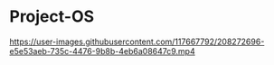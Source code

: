 # Project-OS
https://user-images.githubusercontent.com/117667792/208272696-e5e53aeb-735c-4476-9b8b-4eb6a08647c9.mp4
